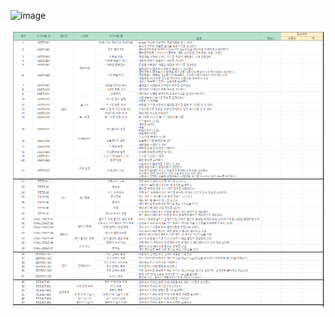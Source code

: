 ![image](/uploads/e85c930e2502290b631af08b3534834b/image.png)

![](readme_assets/2023-07-18-17-32-00-image.png)
